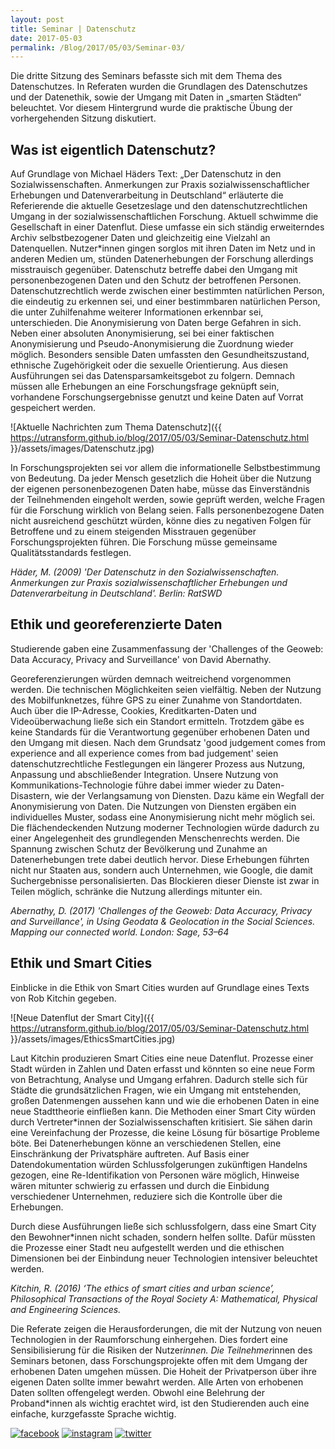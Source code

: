 ```yaml
---
layout: post
title: Seminar | Datenschutz
date: 2017-05-03
permalink: /Blog/2017/05/03/Seminar-03/
---
```


Die dritte Sitzung des Seminars befasste sich mit dem Thema des Datenschutzes. In Referaten wurden die Grundlagen des Datenschutzes und der Datenethik, sowie der Umgang mit Daten in „smarten Städten“ beleuchtet. Vor diesem Hintergrund wurde die praktische Übung der vorhergehenden Sitzung diskutiert.

## Was ist eigentlich Datenschutz?

Auf Grundlage von Michael Häders Text: „Der Datenschutz in den Sozialwissenschaften. Anmerkungen zur Praxis sozialwissenschaftlicher Erhebungen und Datenverarbeitung in Deutschland“ erläuterte die Referierende die aktuelle Gesetzeslage und den datenschutzrechtlichen Umgang in der sozialwissenschaftlichen Forschung. Aktuell schwimme die Gesellschaft in einer Datenflut. Diese umfasse ein sich ständig erweiterndes Archiv selbstbezogener Daten und gleichzeitig eine Vielzahl an Datenquellen. Nutzer*innen gingen sorglos mit ihren Daten im Netz und in anderen Medien um, stünden Datenerhebungen der Forschung allerdings misstrauisch gegenüber. Datenschutz betreffe dabei den Umgang mit personenbezogenen Daten und den Schutz der betroffenen Personen. Datenschutzrechtlich werde zwischen einer bestimmten natürlichen Person, die eindeutig zu erkennen sei, und einer bestimmbaren natürlichen Person, die unter Zuhilfenahme weiterer Informationen erkennbar sei, unterschieden. Die Anonymisierung von Daten berge Gefahren in sich. Neben einer absoluten Anonymisierung, sei bei einer faktischen Anonymisierung und Pseudo-Anonymisierung die Zuordnung wieder möglich. Besonders sensible Daten umfassten den Gesundheitszustand, ethnische Zugehörigkeit oder die sexuelle Orientierung. Aus diesen Ausführungen sei das Datensparsamkeitsgebot zu folgern. Demnach müssen alle Erhebungen an eine Forschungsfrage geknüpft sein, vorhandene Forschungsergebnisse genutzt und keine Daten auf Vorrat gespeichert werden.

![Aktuelle Nachrichten zum Thema Datenschutz]({{ https://utransform.github.io/blog/2017/05/03/Seminar-Datenschutz.html }}/assets/images/Datenschutz.jpg)

In Forschungsprojekten sei vor allem die informationelle Selbstbestimmung von Bedeutung. Da jeder Mensch gesetzlich die Hoheit über die Nutzung der eigenen personenbezogenen Daten habe, müsse das Einverständnis der Teilnehmenden eingeholt werden, sowie geprüft werden, welche Fragen für die Forschung wirklich von Belang seien. Falls personenbezogene Daten nicht ausreichend geschützt würden, könne dies zu negativen Folgen für Betroffene und zu einem steigenden Misstrauen gegenüber Forschungsprojekten führen. Die Forschung müsse gemeinsame Qualitätsstandards festlegen.

*Häder, M. (2009) 'Der Datenschutz in den Sozialwissenschaften. Anmerkungen zur Praxis sozialwissenschaftlicher Erhebungen und Datenverarbeitung in Deutschland'. Berlin: RatSWD*

## Ethik und georeferenzierte Daten
Studierende gaben eine Zusammenfassung der 'Challenges of the Geoweb: Data Accuracy, Privacy and Surveillance' von David Abernathy.

Georeferenzierungen würden demnach weitreichend vorgenommen werden. Die technischen Möglichkeiten seien vielfältig. Neben der Nutzung des Mobilfunknetzes, führe GPS zu einer Zunahme von Standortdaten. Auch über die IP-Adresse, Cookies, Kreditkarten-Daten und Videoüberwachung ließe sich ein Standort ermitteln. Trotzdem gäbe es keine Standards für die Verantwortung gegenüber erhobenen Daten und den Umgang mit diesen. Nach dem Grundsatz 'good judgement comes from experience and all experience comes from bad judgement' seien datenschutzrechtliche Festlegungen ein längerer Prozess aus Nutzung, Anpassung und abschließender Integration. Unsere Nutzung von Kommunikations-Technologie führe dabei immer wieder zu Daten-Disastern, wie der Verlangsamung von Diensten. Dazu käme ein Wegfall der Anonymisierung von Daten. Die Nutzungen von Diensten ergäben ein individuelles Muster, sodass eine Anonymisierung nicht mehr möglich sei.
Die flächendeckenden Nutzung moderner Technologien würde dadurch zu einer Angelegenheit des grundlegenden Menschenrechts werden. Die Spannung zwischen Schutz der Bevölkerung und Zunahme an Datenerhebungen trete dabei deutlich hervor. Diese Erhebungen führten nicht nur Staaten aus, sondern auch Unternehmen, wie Google, die damit Suchergebnisse personalisierten. Das Blockieren dieser Dienste ist zwar in Teilen möglich, schränke die Nutzung allerdings mitunter ein.

*Abernathy, D. (2017) 'Challenges of the Geoweb: Data Accuracy, Privacy and Surveillance', in Using Geodata & Geolocation in the Social Sciences. Mapping our connected world. London: Sage, 53–64*


## Ethik und Smart Cities

Einblicke in die Ethik von Smart Cities wurden auf Grundlage eines Texts von Rob Kitchin gegeben.

![Neue Datenflut der Smart City]({{ https://utransform.github.io/blog/2017/05/03/Seminar-Datenschutz.html }}/assets/images/EthicsSmartCities.jpg)

Laut Kitchin produzieren Smart Cities eine neue Datenflut. Prozesse einer Stadt würden in Zahlen und Daten erfasst und könnten so eine neue Form von Betrachtung, Analyse und Umgang erfahren. Dadurch stelle sich für Städte die grundsätzlichen Fragen, wie ein Umgang mit entstehenden, großen Datenmengen aussehen kann und wie die erhobenen Daten in eine neue Stadttheorie einfließen kann.
Die Methoden einer Smart City würden durch Vertreter*innen der Sozialwissenschaften kritisiert. Sie sähen darin eine Vereinfachung der Prozesse, die keine Lösung für bösartige Probleme böte.
Bei Datenerhebungen könne an verschiedenen Stellen, eine Einschränkung der Privatsphäre auftreten. Auf Basis einer Datendokumentation würden Schlussfolgerungen zukünftigen Handelns gezogen, eine Re-Identifikation von Personen wäre möglich, Hinweise wären mitunter schwierig zu erfassen und durch die Einbidung verschiedener Unternehmen, reduziere sich die Kontrolle über die Erhebungen.

Durch diese Ausführungen ließe sich schlussfolgern, dass eine Smart City den Bewohner*innen nicht schaden, sondern helfen sollte. Dafür müssten die Prozesse einer Stadt neu aufgestellt werden und die ethischen Dimensionen bei der Einbindung neuer Technologien intensiver beleuchtet werden.

*Kitchin, R. (2016) ‘The ethics of smart cities and urban science’, Philosophical Transactions of the Royal Society A: Mathematical, Physical and Engineering Sciences.*

Die Referate zeigen die Herausforderungen, die mit der Nutzung von neuen Technologien in der Raumforschung einhergehen. Dies fordert eine Sensibilisierung für die Risiken der Nutzer*innen. Die Teilnehmer*innen des Seminars betonen, dass Forschungsprojekte offen mit dem Umgang der erhobenen Daten umgehen müssen. Die Hoheit der Privatperson über ihre eigenen Daten sollte immer bewahrt werden. Alle Arten von erhobenen Daten sollten offengelegt werden. Obwohl eine Belehrung der Proband*innen als wichtig erachtet wird, ist den Studierenden auch eine einfache, kurzgefasste Sprache wichtig.

[![facebook](https://utransform.github.io/assets/images/icon_fb_50.png)](https://www.facebook.com/utransform.geo) [![instagram](https://utransform.github.io/assets/images/icon_insta_50.png)](https://www.instagram.com/utransform_/) [![twitter](https://utransform.github.io/assets/images/iicon_twitter_50.png)](https://twitter.com/_UTransForM)
